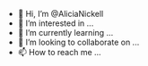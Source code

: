 - 👋 Hi, I’m @AliciaNickell
- 👀 I’m interested in ...
- 🌱 I’m currently learning ...
- 💞️ I’m looking to collaborate on ...
- 📫 How to reach me ...

<!---
AliciaNickell/AliciaNickell is a ✨ special ✨ repository because its `README.md` (this file) appears on your GitHub profile.
You can click the Preview link to take a look at your changes.
--->
